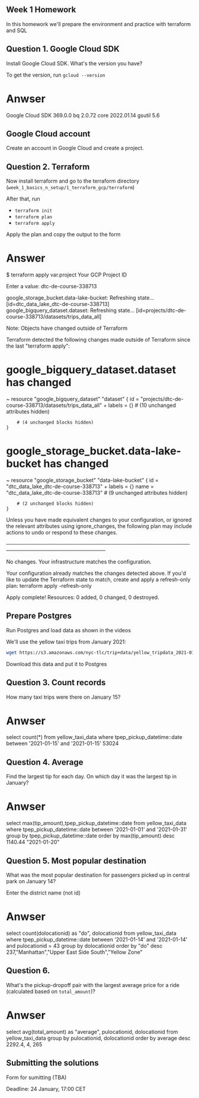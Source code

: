 ## Week 1 Homework

In this homework we'll prepare the environment 
and practice with terraform and SQL

## Question 1. Google Cloud SDK

Install Google Cloud SDK. What's the version you have? 

To get the version, run `gcloud --version`
# Anwser
Google Cloud SDK 369.0.0
bq 2.0.72
core 2022.01.14
gsutil 5.6


## Google Cloud account 

Create an account in Google Cloud and create a project.


## Question 2. Terraform 

Now install terraform and go to the terraform directory (`week_1_basics_n_setup/1_terraform_gcp/terraform`)

After that, run

* `terraform init`
* `terraform plan`
* `terraform apply` 

Apply the plan and copy the output to the form

# Answer

$ terraform apply
var.project
  Your GCP Project ID

  Enter a value: dtc-de-course-338713

google_storage_bucket.data-lake-bucket: Refreshing state... [id=dtc_data_lake_dtc-de-course-338713]
google_bigquery_dataset.dataset: Refreshing state... [id=projects/dtc-de-course-338713/datasets/trips_data_all]

Note: Objects have changed outside of Terraform

Terraform detected the following changes made outside of Terraform since the
last "terraform apply":

  # google_bigquery_dataset.dataset has changed
  ~ resource "google_bigquery_dataset" "dataset" {
        id                              = "projects/dtc-de-course-338713/datasets/trips_data_all"
      + labels                          = {}
        # (10 unchanged attributes hidden)

        # (4 unchanged blocks hidden)
    }

  # google_storage_bucket.data-lake-bucket has changed
  ~ resource "google_storage_bucket" "data-lake-bucket" {
        id                          = "dtc_data_lake_dtc-de-course-338713"
      + labels                      = {}
        name                        = "dtc_data_lake_dtc-de-course-338713"
        # (9 unchanged attributes hidden)


        # (2 unchanged blocks hidden)
    }


Unless you have made equivalent changes to your configuration, or ignored the
relevant attributes using ignore_changes, the following plan may include
actions to undo or respond to these changes.

─────────────────────────────────────────────────────────────────────────────

No changes. Your infrastructure matches the configuration.

Your configuration already matches the changes detected above. If you'd like
to update the Terraform state to match, create and apply a refresh-only plan:
  terraform apply -refresh-only

Apply complete! Resources: 0 added, 0 changed, 0 destroyed.


## Prepare Postgres 

Run Postgres and load data as shown in the videos

We'll use the yellow taxi trips from January 2021:

```bash
wget https://s3.amazonaws.com/nyc-tlc/trip+data/yellow_tripdata_2021-01.csv
```

Download this data and put it to Postgres

## Question 3. Count records 

How many taxi trips were there on January 15?
# Anwser
select count(*) from yellow_taxi_data where tpep_pickup_datetime::date between '2021-01-15' and '2021-01-15'
53024

## Question 4. Average

Find the largest tip for each day. 
On which day it was the largest tip in January?
# Anwser
select max(tip_amount),tpep_pickup_datetime::date from yellow_taxi_data where tpep_pickup_datetime::date between '2021-01-01' and '2021-01-31' group by tpep_pickup_datetime::date order by max(tip_amount) desc
1140.44 "2021-01-20"


## Question 5. Most popular destination

What was the most popular destination for passengers picked up 
in central park on January 14?

Enter the district name (not id)
# Anwser
select count(dolocationid) as "do", dolocationid from yellow_taxi_data where tpep_pickup_datetime::date between '2021-01-14' and '2021-01-14' and pulocationid = 43 group by dolocationid order by "do" desc 
237,"Manhattan","Upper East Side South","Yellow Zone"
## Question 6. 

What's the pickup-dropoff pair with the largest 
average price for a ride (calculated based on `total_amount`)?
# Anwser
select avg(total_amount) as "average", pulocationid, dolocationid from yellow_taxi_data group by pulocationid, dolocationid order by average desc
2292.4, 4, 265

## Submitting the solutions

Form for sumitting (TBA)

Deadline: 24 January, 17:00 CET


